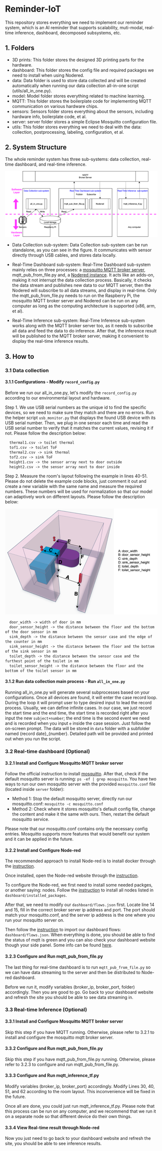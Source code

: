 # Reminder-IoT
This repository stores everything we need to implement our reminder system, which is an AI reminder that supports scalability, muti-modal, real-time inference, dashboard, decomposed subsystems, etc.

## 1. Folders

* 3D prints: This folder stores the designed 3D printing parts for the hardware.
* dashboard: This folder stores the config file and required packages we need to install when using Nodered.
* data: Data folder is used to store data collected and will be created automatically when running our data collection all-in-one script (utils/all_in_one.py).
* model: Model folder stores everything related to machine learning.
* MQTT: This folder stores the boilerplate code for implementing MQTT communication on various hardware chips.
* sensors: Sensors folder stores everything about the sensors, including hardware info, boilerplate code, et al.
* server: server folder stores a simple Eclipse Mosquitto configuration file.
* utils: This folder stores everything we need to deal with the data: collection, postprocessing, labeling, configuration, et al.

## 2. System Structure
The whole reminder system has three sub-systems: data collection, real-time dashboard, and real-time inference.

![Reminder System Structure](reminder_systems.svg)

* Data Collection sub-system: Data Collection sub-system can be run standalone, as you can see in the figure. It communicates with sensor directly through USB cables, and stores data locally.

* Real-Time Dashboard sub-system: Real-Time Dashboard sub-system mainly relies on three processes: a [mosquitto MQTT broker server](https://mosquitto.org/), mqtt_pub_from_file.py and, a [Nodered instance](https://nodered.org/). It acts like an adds-on, making it not interrupt the data collection process. Basically, it checks the data stream and publishes new data to our MQTT server, then the Nodered will subscribe to all data streams, and display in real-time. Only the mqtt_pub_from_file.py needs to run on the Raspberry Pi, the mosquitto MQTT broker server and Nodered can be run on any computer as long as the computing architecture is supported (x86, arm, et al).

* Real-Time Inference sub-system: Real-Time Inference sub-system works along with the MQTT broker server too, as it needs to subscribe all data and feed the data to do inference. After that, the inference result will be published to the MQTT broker server, making it convenient to display the real-time inference results.

## 3. How to

### 3.1 Data collection

#### 3.1.1 Configurations - Modify `record_config.py`

Before we run our all_in_one.py, let's modify the `record_config.py` according to our environmental layout and hardware.

Step 1. We use USB serial numbers as the unique id to find the specific devices, so we need to make sure they match and there are no errors. Run the helper script `usb_monitor.py` that displays the found USB device with its USB serial number. Then, we plug in one sensor each time and read the USB serial number to verify that it matches the current values, revising it if not. Please follow the description below:

```
  thermal1.csv -> toilet thermal
  tof1.csv -> toilet ToF
  thermal2.csv -> sink thermal
  tof2.csv -> sink ToF
  height1.csv -> the sensor array next to door outside
  height2.csv -> the sensor array next to door inside
``` 

Step 2. Measure the room's layout following the example in lines 40-51. Please do not delete the example code blocks, just comment it out and create a new variable with the same name and measure the required numbers. These numbers will be used for normalization so that our model can adaptively work on different layouts. Please follow the description below:

![Layout Description](restroom_layout-layout_description.drawio.svg)


```
  door_width -> width of door in mm
  door_sensor_height -> the distance between the floor and the bottom of the door sensor in mm
  sink_depth -> the distance between the sensor case and the edge of the counter in mm
  sink_sensor_height -> the distance between the floor and the bottom of the sink sensor in mm
  toilet_depth -> the distance between the sensor case and the furthest point of the toilet in mm
  toilet_sensor_height -> the distance between the floor and the bottom of the toilet sensor in mm
``` 

#### 3.1.2 Run data collection main process - Run `all_in_one.py`

Running all_in_one.py will generate several subprocesses based on your configurations. Once all devices are found, it will enter the case record loop. During the loop it will prompt user to type desired input to lead the record process. Usually, we can define infinite cases. In our case, we just record the start time and the end time, the start time is recorded right after you input the new `subject+number`; the end time is the second event we need and is recorded when you input `e` inside the case session. Just follow the on-screen prompt. The data will be stored in `data` folder with a subfolder named {record date}_{number}. Detailed path will be provided and printed out when you run the script.

### 3.2 Real-time dashboard (Optional)

#### 3.2.1 Install and Configure Mosquitto MQTT broker server
Follow the official instruction to install [mosquitto](https://mosquitto.org/download/). After that, check if the default mosquitto server is running: `ps -ef | grep mosquitto`. You have two ways to run our own mosquitto server with the provided `mosquitto.conf` file (located inside `server` folder):
* Method 1: Stop the default mosquitto server, directly run our mosquitto.conf: `mosquitto -c mosquitto.conf`
* Method 2: Check where it stores mosquitto's default config file, change the content and make it the same with ours. Then, restart the default mosquitto service.

Please note that our mosquitto.conf contains only the necessary config entries. Mosquitto supports more features that would benefit our system and it can be applied in the future.

#### 3.2.2 Install and Configure Node-red

The recommended approach to install Node-red is to install docker through the [instruction](https://nodered.org/docs/getting-started/docker).

Once installed, open the Node-red website through the [instruction](https://nodered.org/docs/getting-started/docker).

To configure the Node-red, we first need to install some needed packges, or another saying: nodes. Follow the [instruction](https://nodered.org/docs/user-guide/editor/palette/manager) to install all nodes listed in `dashboard/installed_packages`.

After that, we need to modify our `dashboard/flows.json` first. Locate line 14 and 15, fill in the correct broker server ip address and port. The port should match your mosquitto.conf, and the server ip address is the one where you run your mosquitto server on.

Then follow the [instruction](https://nodered.org/docs/user-guide/editor/workspace/import-export) to import our dashboard flows: `dashboard/flows.json`. When everything is done, you should be able to find the status of mqtt is green and you can also check your dashboard website though your side panel. Some info can be found [here](https://flows.nodered.org/node/node-red-dashboard).

#### 3.2.3 Configure and Run mqtt_pub_from_file.py

The last thing for real-time dashboard is to run `mqtt_pub_from_file.py` so we can have data streaming to the server and then be distributed to Node-red dashboard.

Before we run it, modify variables (broker_ip, broker_port, folder) accordingly. Then you are good to go. Go back to your dashboard website and refresh the site you should be able to see data streaming in.

### 3.3 Real-time Inference (Optional)

#### 3.3.1 Install and Configure Mosquitto MQTT broker server

Skip this step if you have MQTT running. Otherwise, please refer to 3.2.1 to install and configure the mosquitto mqtt broker server.

#### 3.3.2 Configure and Run mqtt_pub_from_file.py

Skip this step if you have mqtt_pub_from_file.py running. Otherwise, please refer to 3.2.3 to configure and run mqtt_pub_from_file.py.

#### 3.3.3 Configure and Run mqtt_inference_tf.py

Modify variables (broker_ip, broker_port) accordingly. Modify Lines 30, 40, 51, and 62 according to the room layout. This inconvenience will be fixed in the future.

Once all are done, you could just run mqtt_inference_tf.py. Please note that this process can be run on any computer, and we recommend that we run it on a separate node so that different device do their own things.

#### 3.3.4 View Real-time result through Node-red

Now you just need to go back to your dashboard website and refresh the site, you should be able to see inference results.
